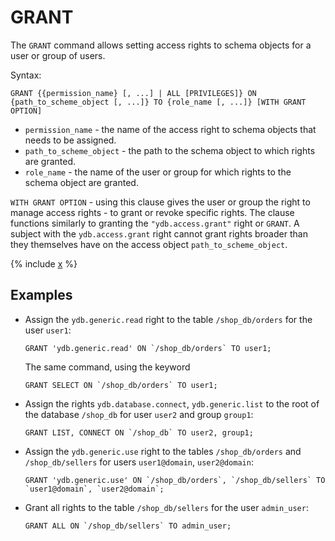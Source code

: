 # GRANT

The `GRANT` command allows setting access rights to schema objects for a user or group of users.

Syntax:

```yql
GRANT {{permission_name} [, ...] | ALL [PRIVILEGES]} ON {path_to_scheme_object [, ...]} TO {role_name [, ...]} [WITH GRANT OPTION]
```

* `permission_name` - the name of the access right to schema objects that needs to be assigned.
* `path_to_scheme_object` - the path to the schema object to which rights are granted.
* `role_name` - the name of the user or group for which rights to the schema object are granted.

`WITH GRANT OPTION` - using this clause gives the user or group the right to manage access rights - to grant or revoke specific rights. The clause functions similarly to granting the `"ydb.access.grant"` right or `GRANT`.
A subject with the `ydb.access.grant` right cannot grant rights broader than they themselves have on the access object `path_to_scheme_object`.

{% include [x](_includes/permissions/permissions_list.md) %}

## Examples

* Assign the `ydb.generic.read` right to the table `/shop_db/orders` for the user `user1`:

  ```yql
  GRANT 'ydb.generic.read' ON `/shop_db/orders` TO user1;
  ```

  The same command, using the keyword

  ```yql
  GRANT SELECT ON `/shop_db/orders` TO user1;
  ```

* Assign the rights `ydb.database.connect`, `ydb.generic.list` to the root of the database `/shop_db` for user `user2` and group `group1`:

  ```yql
  GRANT LIST, CONNECT ON `/shop_db` TO user2, group1;
  ```

* Assign the `ydb.generic.use` right to the tables `/shop_db/orders` and `/shop_db/sellers` for users `user1@domain`, `user2@domain`:

  ```yql
  GRANT 'ydb.generic.use' ON `/shop_db/orders`, `/shop_db/sellers` TO `user1@domain`, `user2@domain`;
  ```

* Grant all rights to the table `/shop_db/sellers` for the user `admin_user`:

  ```yql
  GRANT ALL ON `/shop_db/sellers` TO admin_user;
  ```
